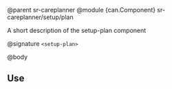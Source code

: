 @parent sr-careplanner
@module {can.Component} sr-careplanner/setup/plan <setup-plan>

A short description of the setup-plan component

@signature `<setup-plan>`

@body

## Use

